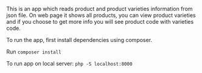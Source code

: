 This is an app which reads product and product varieties information from json file.
On web page it shows all products, you can view product varieties and if you choose to get more info you will see product code with varieties code.

To run the app, first install dependencies using composer.

Run ``composer install``

To run app on local server: 
``php -S localhost:8000``